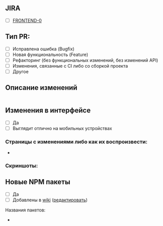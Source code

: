 <!--

Название PR'a должно выглядеть следующим образом:
FRONTEND-0: <НАЗВАНИЕ>

Когда 2 и более задач в одном PR:
FRONTEND-0,FRONTEND-1: <НАЗВАНИЕ 1>; <НАЗВАНИЕ 2>
Либо:
FRONTEND-0,FRONTEND-1: <ОБЩЕЕ НАЗВАНИЕ>

-->

## JIRA

<!-- Здесь и далее на измененные поля нужно ставить "x", для понимания что это было отредактировано -->

-   [ ] [FRONTEND-0](https://rbkmoney.atlassian.net/browse/FRONTEND-0)

<!-- если несколько, то нужно добавить каждый -->

## Тип PR:

-   [ ] Исправлена ошибка (Bugfix)
-   [ ] Новая функциональность (Feature)
-   [ ] Рефакторинг (без функциональных изменений, без изменений API)
-   [ ] Изменения, связанные с CI либо со сборкой проекта
-   [ ] Другое
        <!-- Какое именно изменение (Например: Обновление документации) -->

## Описание изменений

<!-- Обновление Angular до 12 версии -->

```

```

## Изменения в интерфейсе

-   [ ] Да
-   [ ] Выглядит отлично на мобильных устройствах

### Страницы с изменениями либо как их воспроизвести:

<!--
Например:
- http://localhost:8000/invoices
- Диалог на http://localhost:8000/payments
-->

-

### Скриншоты:

<!--
Можно просто скопировать и вставить изображение (CTRL-V)
Шаблон для изображения: ![Название](URL)

Если есть скриншоты которые занимаю много места, то их нужно вложить в details:
<details>
<summary>Скриншоты</summary>

</details>

Дальше идут основные скриншоты и/или которые занимают мало места
-->

## Новые NPM пакеты

-   [ ] Да
-   [ ] Добавлены в [wiki](https://github.com/rbkmoney/dashboard/wiki/NPM-Packages) ([редактировать](https://github.com/rbkmoney/dashboard/wiki/NPM-Packages/_edit))

Названия пакетов:

<!--
Например:
- lodash - нужна утилита isNil которая упрощает запись `v === undefined && v === null`
-->

-
